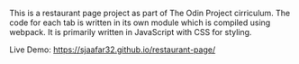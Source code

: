 This is a restaurant page project as part of The Odin Project cirriculum. The code for each tab is written in its own module which is compiled using webpack. It is primarily written in JavaScript with CSS for styling.

Live Demo: https://sjaafar32.github.io/restaurant-page/